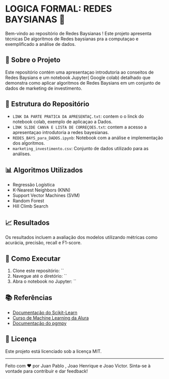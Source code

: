 # LOGICA FORMAL: REDES BAYSIANAS 🚀

Bem-vindo ao repositório de Redes Baysianas ! Este projeto apresenta técnicas De algoritmos de Redes baysianas pra a computaçao e exemplificado a  análise de dados.

## 📄 Sobre o Projeto
Este repositório contém uma apresentaçao introdutoria ao conseitos de Redes Baysians e um notebook Jupyter( Google colab) detalhado que demonstra como aplicar algoritmos de Redes Baysians em um conjunto de dados de marketing de investimento.

## 📂 Estrutura do Repositório
- `LINK DA PARTE PRATICA DA APRESENTAÇ.txt`: contem o o linck do notebook colab, exemplo de aplicaçao a Dados.
- `LINK SLIDE CANVA E LISTA DE CORREÇOES.txt`: contem a acesso a apresentaçao introdutoria a redes bayesianas.
- `REDES_BAYS_para_DADOS.ipynb`: Notebook com a análise e implementação dos algoritmos.
- `marketing_investimento.csv`: Conjunto de dados utilizado para as análises.

## 📊 Algoritmos Utilizados
- Regressão Logística
- K-Nearest Neighbors (KNN)
- Support Vector Machines (SVM)
- Random Forest
- Hill Climb Search

## 📈 Resultados
Os resultados incluem a avaliação dos modelos utilizando métricas como acurácia, precisão, recall e F1-score.

## 🚀 Como Executar
1. Clone este repositório: ``
2. Navegue até o diretório: ``
3. Abra o notebook no Jupyter: ``

## 📚 Referências
- [Documentação do Scikit-Learn](https://scikit-learn.org/stable/documentation.html)
- [Curso de Machine Learning da Alura](https://www.alura.com.br/conteudo/classificacao-aprendendo-classificar-dados-machine-learning)
-  [Documentação do pgmpy](https://pgmpy.org/)

## 📝 Licença
Este projeto está licenciado sob a licença MIT.

---

Feito com ❤️ por Juan Pablo , Joao Henrique e Joao Victor. Sinta-se à vontade para contribuir e dar feedback!
